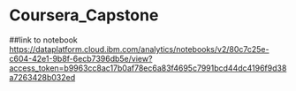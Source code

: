 # Coursera_Capstone

##link to notebook
https://dataplatform.cloud.ibm.com/analytics/notebooks/v2/80c7c25e-c604-42e1-9b8f-6ecb7396db5e/view?access_token=b9963cc8ac17b0af78ec6a83f4695c7991bcd44dc4196f9d38a7263428b032ed
